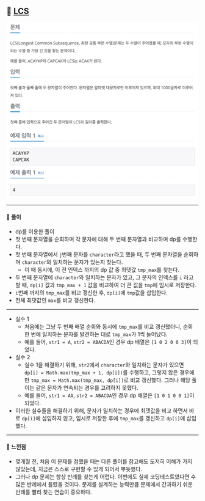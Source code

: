 ## 📖 [LCS](https://www.acmicpc.net/problem/9251)
<img src="./assets/9251_LCS.png" width="600px" />

---
#### 📍 풀이
- dp를 이용한 풀이
- 첫 번째 문자열을 순회하며 각 문자에 대해 두 번째 문자열과 비교하며 dp를 수행한다.
- 첫 번째 문자열에서 `j`번째 문자를 `character`라고 했을 때, 두 번째 문자열을 순회하며 `character`와 일치하는 문자가 있는지 찾는다.
  - 이 때 동시에, 이 전 인덱스 까지의 dp 값 중 최댓값 `tmp_max`를 찾는다.
- 두 번째 문자열에 `character`와 일치하는 문자가 있고, 그 문자의 인덱스를 `i` 라고 할 때, `dp[i]` 값과 `tmp_max + 1` 값을 비교하여 더 큰 값을 `tmp`에 임시로 저장한다.
- `i`번째 까지의 `tmp_max`를 비교 갱신한 후, `dp[i]`에 `tmp`값을 삽입한다.
- 전체 최댓값인 `max`를 비교 갱신한다.
---
- 실수 1
  - 처음에는 그냥 두 번째 배열 순회와 동시에 `tmp_max`를 비교 갱신했더니, 순회 한 번에 일치하는 문자를 발견하는 대로 `tmp_max`가 1씩 늘어났다.
  - 예를 들어, `str1 = A`, `str2 = ABACDA`인 경우 dp 배열은 `[1 0 2 0 0 3]`이 되었다.
- 실수 2
  - 실수 1을 해결하기 위해, `str2`에서 `character`와 일치하는 문자가 있으면 `dp[i] = Math.max(tmp_max + 1, dp[i])`를 수행하고, 그렇지 않은 경우에만 `tmp_max = Math.max(tmp_max, dp[i])`로 비교 갱신했다. 그러나 해당 풀이는 같은 문자가 연속되는 경우를 고려하지 못했다.
  - 예를 들어, `str1 = AA`, `str2 = ABACDA`인 경우 dp 배열은 `[1 0 1 0 0 1]`이 되었다.
- 이러한 실수들을 해결하기 위해, 문자가 일치하는 경우에 최댓값을 비교 하면서 바로 `dp[i]`에 삽입하지 않고, 임시로 저장한 후에 `tmp_max`를 갱신하고 `dp[i]`에 삽입했다.
---
#### 📍 느낀점
- 몇개월 전, 처음 이 문제를 접했을 때는 다른 풀이를 참고해도 도저히 이해가 가지 않았는데, 지금은 스스로 구현할 수 있게 되어서 뿌듯했다.
- 그러나 dp 문제는 항상 반례를 찾는게 어렵다. 이번에도 실제 코딩테스트였다면 수많은 반례에서 틀렸을 것이다. 문제를 설계하는 능력만큼 문제에서 간과하기 쉬운 반례를 빨리 찾는 연습이 중요하다.